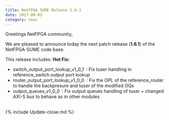 ```yaml
---
title: NetFPGA SUME Release 1.6.1
date: 2017-08-03
category: news
---
```


Greetings NetFPGA community,

We are pleased to announce today the next patch release (**1.6.1**) of the NetFPGA-SUME code base.

This release includes:
**Hot Fix:**
- switch_output_port_lookup_v1_0_1 : Fix tuser handling in reference_switch output port lookup
- router_output_port_lookup_v1_0_0 : Fix the OPL of the reference_router to handle the backpresure and tuser of the modified OQs
- output_queues_v1_0_0 : Fix output queues handling of tuser + changed AXI-S bus to behave as in other modules

<br>
{% include Update-close.md %}
